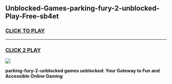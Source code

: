 
## Unblocked-Games-parking-fury-2-unblocked-Play-Free-sb4et
<h3>
<a href="https://premium76.site?title=parking-fury-2-unblocked&ref=19M">CLICK TO PLAY</a></h3>
<hr>

<h3>
<a href="https://premium76.site?title=parking-fury-2-unblocked&ref=19M">CLICK 2 PLAY</a>
  
</h3>

<a href="https://premium76.site?title=parking-fury-2-unblocked&ref=19M"><img src="https://clearcache.store/games.png"></a>


**parking-fury-2-unblocked games unblocked: Your Gateway to Fun and Accessible Online Gaming**
